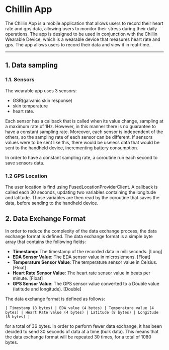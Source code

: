 # Chillin App
The Chillin App is a mobile application that allows users to record their heart rate and gps data, allowing users to 
monitor their stress during their daily operations. The app is designed to be used in conjunction with the Chillin 
Wearable Device, which is a wearable device that measures heart rate and gps. The app allows users to record their data
and view it in real-time.
<hr>

## 1. Data sampling

### 1.1. Sensors
The wearable app uses 3 sensors:
- GSR(galvanic skin response)
- skin temperature
- heart rate. 

Each sensor has a callback that is called when its value change, sampling at a maximum rate of 1Hz. However, in this
manner there is no guarantee to have a constant sampling rate. Moreover, each sensor is independent of the others, 
so the sampling rate of each sensor can be different. If sensors values were to be sent like this, there would be useless 
data that would be sent to the handheld device, incrementing battery consumption. 

In order to have a constant sampling rate, a coroutine run each second to save sensors data. 

### 1.2 GPS Location
The user location is find using FusedLocationProviderClient. A callback is called each 30 seconds, updating two variables 
containing the longitude and latitude. Those variables are then read by the coroutine that saves the data, before sending 
to the handheld device.

## 2. Data Exchange Format
In order to reduce the complexity of the data exchange process, the data exchange format is defined. The data exchange 
format is a simple byte array that contains the following fields:
- **Timestamp**: The timestamp of the recorded data in milliseconds. [Long]
- **EDA Sensor Value**: The EDA sensor value in microsiemens. [Float]
- **Temperature Sensor Value**: The temperature sensor value in Celsius. [Float]
- **Heart Rate Sensor Value**: The heart rate sensor value in beats per minute. [Float]
- **GPS Sensor Value**: The GPS sensor value converted to a Double value (latitude and longitude). [Double]

The data exchange format is defined as follows:
```
| Timestamp (8 bytes) | EDA value (4 bytes) | Temperature value (4 bytes) | Heart Rate value (4 bytes) | Latitude (8 bytes) | Longitude (8 bytes) |
```
for a total of 36 bytes.
In order to perform fewer data exchange, it has been decided to send 30 seconds of data at a time (bulk data). 
This means that the data exchange format will be repeated 30 times, for a total of 1080 bytes.
